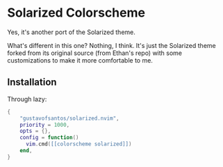# Solarized Colorscheme

Yes, it's another port of the Solarized theme.

What's different in this one? Nothing, I think. It's just the Solarized theme
forked from its original source (from Ethan's repo) with some customizations to
make it more comfortable to me.

## Installation

Through lazy:

```lua
{
    "gustavofsantos/solarized.nvim",
    priority = 1000,
    opts = {},
    config = function()
      vim.cmd([[colorscheme solarized]])
    end,
}
```

